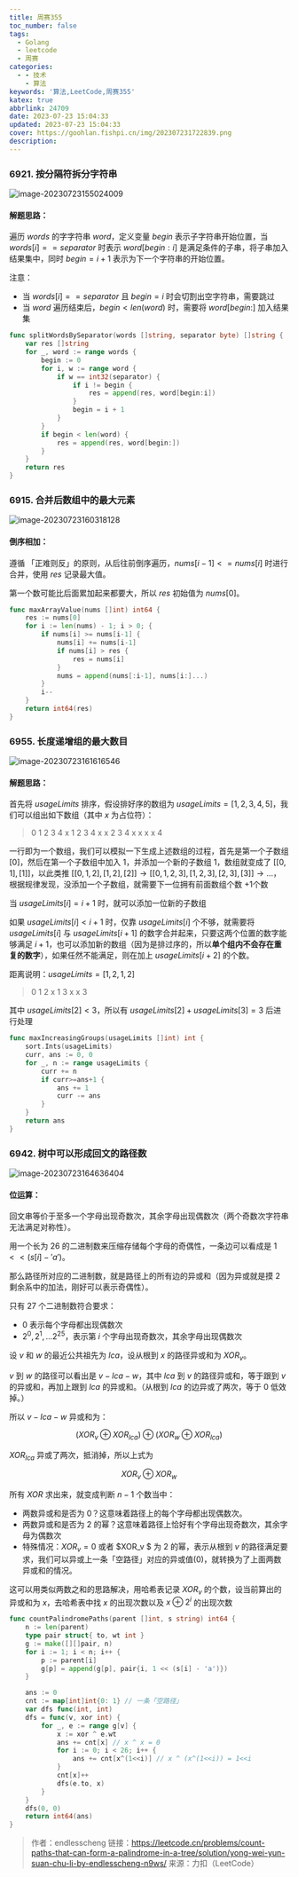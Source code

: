 ```yaml
---
title: 周赛355
toc_number: false
tags:
  - Golang
  - leetcode
  - 周赛
categories:
  - - 技术
    - 算法
keywords: '算法,LeetCode,周赛355'
katex: true
abbrlink: 24709
date: 2023-07-23 15:04:33
updated: 2023-07-23 15:04:33
cover: https://goohlan.fishpi.cn/img/202307231722839.png
description:
---
```


### 6921. 按分隔符拆分字符串

![image-20230723155024009](https://goohlan.fishpi.cn/img/202307231550025.png)

#### 解题思路：

遍历 $words$ 的字字符串 $word$，定义变量 $begin$ 表示子字符串开始位置，当 $words[i] == separator$ 时表示 $word[begin:i]$ 是满足条件的子串，将子串加入结果集中，同时 $begin = i+1$ 表示为下一个字符串的开始位置。

注意：

- 当 $words[i] == separator$ 且 $begin = i$ 时会切割出空字符串，需要跳过
- 当 $word$ 遍历结束后，$begin < len(word)$ 时，需要将 $word[begin:]$ 加入结果集

```go 
func splitWordsBySeparator(words []string, separator byte) []string {
    var res []string
    for _, word := range words {
        begin := 0
        for i, w := range word {
            if w == int32(separator) {
                if i != begin {
                    res = append(res, word[begin:i])
                }
                begin = i + 1
            }
        }
        if begin < len(word) {
            res = append(res, word[begin:])
        }
    }
    return res
}
```

### 6915. 合并后数组中的最大元素

![image-20230723160318128](https://goohlan.fishpi.cn/img/202307231603172.png)

#### 倒序相加：

遵循 「正难则反」的原则，从后往前倒序遍历，$nums[i-1] <= nums[i]$ 时进行合并，使用 $res$ 记录最大值。

第一个数可能比后面累加起来都要大，所以 $res$ 初始值为 $nums[0]$。

```go
func maxArrayValue(nums []int) int64 {
    res := nums[0]
    for i := len(nums) - 1; i > 0; {
        if nums[i] >= nums[i-1] {
            nums[i] += nums[i-1]
            if nums[i] > res {
                res = nums[i]
            }
            nums = append(nums[:i-1], nums[i:]...)
        }
        i--
    }
    return int64(res)
}
```

### 6955. 长度递增组的最大数目

![image-20230723161616546](https://goohlan.fishpi.cn/img/202307231616583.png)

#### 解题思路：

首先将 $usageLimits$ 排序，假设排好序的数组为 $usageLimits = [1,2,3,4,5]$，我们可以组出如下数组（其中 $x$ 为占位符）：

> 0 1 2 3 4
> x 1 2 3 4
> x x 2 3 4
> x x x x 4

一行即为一个数组，我们可以模拟一下生成上述数组的过程，首先是第一个子数组 $[0]$，然后在第一个子数组中加入 $1$，并添加一个新的子数组 $1$，数组就变成了 $[[0,1], [1]]$，以此类推 $[[0,1,2], [1,2], [2]] \rightarrow [[0,1,2,3],[1,2,3],[2,3],[3]] \rightarrow ...$，根据规律发现，没添加一个子数组，就需要下一位拥有前面数组个数 $+1$个数

当 $usageLimits[i] = i+1$ 时，就可以添加一位新的子数组

如果 $usageLimits[i] < i+1$ 时，仅靠 $usageLimits[i]$ 个不够，就需要将 $usageLimits[i]$ 与 $usageLimits[i+1]$ 的数字合并起来，只要这两个位置的数字能够满足 $i+1$，也可以添加新的数组（因为是排过序的，所以**单个组内不会存在重复的数字**），如果任然不能满足，则在加上 $usageLimits[i+2]$ 的个数。

距离说明：$usageLimits = [1,2,1,2]$

> 0 1 2
> x 1 3
> x x 3

其中 $usageLimits[2] < 3$，所以有 $usageLimits[2] + usageLimits[3] = 3$ 后进行处理

```go
func maxIncreasingGroups(usageLimits []int) int {
    sort.Ints(usageLimits)
    curr, ans := 0, 0
    for _, n := range usageLimits {
        curr += n
        if curr>=ans+1 {
            ans += 1
            curr -= ans
        }
    }
    return ans
}
```

### 6942. 树中可以形成回文的路径数

![image-20230723164636404](https://goohlan.fishpi.cn/img/202307231646437.png)

#### 位运算：

回文串等价于至多一个字母出现奇数次，其余字母出现偶数次（两个奇数次字符串无法满足对称性）。

用一个长为 26 的二进制数来压缩存储每个字母的奇偶性，一条边可以看成是 $1 << (s[i]-'a')$。

那么路径所对应的二进制数，就是路径上的所有边的异或和（因为异或就是摸 $2$ 剩余系中的加法，刚好可以表示奇偶性）。

只有 27 个二进制数符合要求：

- $0$ 表示每个字母都出现偶数次
- $2^0,2^1,...2^{25}$，表示第 $i$ 个字母出现奇数次，其余字母出现偶数次

设 $v$ 和 $w$ 的最近公共祖先为 $lca$，设从根到 $x$ 的路径异或和为 $XOR_v$。

$v$ 到 $w$ 的路径可以看出是 $v - lca - w$，其中 $lca$ 到 $v$ 的路径异或和，等于跟到 $v$ 的异或和，再加上跟到 $lca$ 的异或和。（从根到 $lca$ 的边异或了两次，等于 0 低效掉。）

所以 $v - lca - w$ 异或和为：

$$(XOR_v \oplus XOR_{lca}) \oplus (XOR_w \oplus XOR_{lca})$$

$XOR_{lca}$ 异或了两次，抵消掉，所以上式为

$$XOR_v \oplus XOR_w$$

所有 $XOR$ 求出来，就变成判断 $n-1$ 个数当中：

- 两数异或和是否为 $0$？这意味着路径上的每个字母都出现偶数次。
- 两数异或和是否为  $2$ 的幂？这意味着路径上恰好有个字母出现奇数次，其余字母为偶数次
- 特殊情况：$XOR_v = 0$ 或者 $XOR_v $ 为 $2$ 的幂，表示从根到 $v$ 的路径满足要求，我们可以异或上一条「空路径」对应的异或值($0$)，就转换为了上面两数异或和的情况。

这可以用类似两数之和的思路解决，用哈希表记录 $XOR_v$ 的个数，设当前算出的异或和为 $x$，去哈希表中找 $x$ 的出现次数以及 $x \oplus 2^i$ 的出现次数

```go
func countPalindromePaths(parent []int, s string) int64 {
	n := len(parent)
	type pair struct{ to, wt int }
	g := make([][]pair, n)
	for i := 1; i < n; i++ {
		p := parent[i]
		g[p] = append(g[p], pair{i, 1 << (s[i] - 'a')})
	}

	ans := 0
	cnt := map[int]int{0: 1} // 一条「空路径」
	var dfs func(int, int)
	dfs = func(v, xor int) {
		for _, e := range g[v] {
			x := xor ^ e.wt
			ans += cnt[x] // x ^ x = 0
			for i := 0; i < 26; i++ {
				ans += cnt[x^(1<<i)] // x ^ (x^(1<<i)) = 1<<i
			}
			cnt[x]++
			dfs(e.to, x)
		}
	}
	dfs(0, 0)
	return int64(ans)
}
```

> 作者：endlesscheng
> 链接：https://leetcode.cn/problems/count-paths-that-can-form-a-palindrome-in-a-tree/solution/yong-wei-yun-suan-chu-li-by-endlesscheng-n9ws/
> 来源：力扣（LeetCode）

